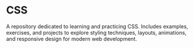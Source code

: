# CSS
A repository dedicated to learning and practicing CSS. Includes examples, exercises, and projects to explore styling techniques, layouts, animations, and responsive design for modern web development.
